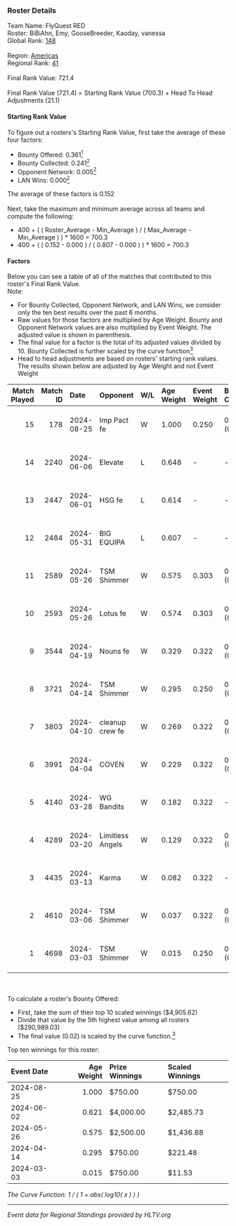 ### Roster Details<br />
Team Name: FlyQuest RED<br />
Roster: BiBiAhn, Emy, GooseBreeder, Kaoday, vanessa<br />
Global Rank: [148](../../standings_global_2024_08_28.md)<br />
<br />
Region: [Americas]( ../../standings_americas_2024_08_28.md)<br />
Regional Rank: [41]( ../../standings_americas_2024_08_28.md)<br />
<br />
Final Rank Value:  721.4<br />
<br />
Final Rank Value (721.4) = Starting Rank Value (700.3) + Head To Head Adjustments (21.1)<br />

#### Starting Rank Value<br />
To figure out a rosters's Starting Rank Value, first take the average of these four factors:<br />
- Bounty Offered: 0.361[<sup>1</sup>](#table2)
- Bounty Collected: 0.241[<sup>2</sup>](#table1)
- Opponent Network: 0.005[<sup>2</sup>](#table1)
- LAN Wins: 0.000[<sup>2</sup>](#table1)

The average of these factors is 0.152<br />
<br />
Next, take the maximum and minimum average across all teams and compute the following:<br />
- 400 + ( ( Roster_Average - Min_Average ) / ( Max_Average - Min_Average ) ) * 1600 = 700.3
- 400 + ( ( 0.152 - 0.000 ) / ( 0.807 - 0.000 ) ) * 1600 = 700.3


#### Factors<br />
Below you can see a table of all of the matches that contributed to this roster's Final Rank Value.<br />
Note:<br />

- For Bounty Collected, Opponent Network, and LAN Wins, we consider only the ten best results over the past 6 months.
- Raw values for those factors are multiplied by Age Weight. Bounty and Opponent Network values are also multiplied by Event Weight. The adjusted value is shown in parenthesis.
- The final value for a factor is the total of its adjusted values divided by 10. Bounty Collected is further scaled by the curve function[<sup>3</sup>](#curveFunction)
- Head to head adjustments are based on rosters' starting rank values. The results shown below are adjusted by Age Weight and not Event Weight
<span id="table1"></span><br />


| Match Played | Match ID | Date       | Opponent         | W/L | Age Weight | Event Weight | Bounty Collected | Opponent Network | LAN Wins  | H2H Adj. | Roster                                           |
| -: | -: | :- | :- | :- | :- | :- | :- | :- | :- | -: | :- |
|           15 |      178 | 2024-08-25 | Imp Pact fe      | W   | 1.000      | 0.250        | 0.001 (0.000)    | -                | 0 (0.000) |     7.76 | BiBiAhn, Emy, GooseBreeder, Kaoday, vanessa      |
|           14 |     2240 | 2024-06-06 | Elevate          | L   | 0.648      | -            | -                | -                | -         |    -4.05 | BiBiAhn, Emy, GooseBreeder, Shakezullah, vanessa |
|           13 |     2447 | 2024-06-01 | HSG fe           | L   | 0.614      | -            | -                | -                | -         |    -8.04 | BiBiAhn, Emy, GooseBreeder, Kaoday, vanessa      |
|           12 |     2484 | 2024-05-31 | BIG EQUIPA       | L   | 0.607      | -            | -                | -                | -         |    -9.43 | BiBiAhn, Emy, GooseBreeder, Kaoday, vanessa      |
|           11 |     2589 | 2024-05-26 | TSM Shimmer      | W   | 0.575      | 0.303        | 0.021 (0.004)    | 0.141 (0.025)    | 0 (0.000) |     8.85 | BiBiAhn, Emy, GooseBreeder, Kaoday, vanessa      |
|           10 |     2593 | 2024-05-26 | Lotus fe         | W   | 0.574      | 0.303        | 0.004 (0.001)    | 0.029 (0.005)    | 0 (0.000) |     6.91 | BiBiAhn, Emy, GooseBreeder, Kaoday, vanessa      |
|            9 |     3544 | 2024-04-19 | Nouns fe         | W   | 0.329      | 0.322        | 0.004 (0.000)    | 0.014 (0.002)    | 0 (0.000) |     3.92 | BiBiAhn, Emy, GooseBreeder, Kaoday, vanessa      |
|            8 |     3721 | 2024-04-14 | TSM Shimmer      | W   | 0.295      | 0.250        | 0.021 (0.002)    | 0.141 (0.010)    | 0 (0.000) |     4.64 | BiBiAhn, Emy, GooseBreeder, Kaoday, vanessa      |
|            7 |     3803 | 2024-04-10 | cleanup crew fe  | W   | 0.269      | 0.322        | 0.001 (0.000)    | 0.008 (0.001)    | 0 (0.000) |     3.06 | BiBiAhn, Emy, GooseBreeder, Kaoday, vanessa      |
|            6 |     3991 | 2024-04-04 | COVEN            | W   | 0.229      | 0.322        | 0.001 (0.000)    | -                | 0 (0.000) |     1.88 | BiBiAhn, Emy, GooseBreeder, Kaoday, vanessa      |
|            5 |     4140 | 2024-03-28 | WG Bandits       | W   | 0.182      | 0.322        | -                | 0.012 (0.001)    | 0 (0.000) |     2.11 | BiBiAhn, Emy, GooseBreeder, Kaoday, vanessa      |
|            4 |     4289 | 2024-03-20 | Limitless Angels | W   | 0.129      | 0.322        | 0.002 (0.000)    | 0.021 (0.001)    | 0 (0.000) |     1.62 | BiBiAhn, Emy, GooseBreeder, Kaoday, vanessa      |
|            3 |     4435 | 2024-03-13 | Karma            | W   | 0.082      | 0.322        | -                | 0.037 (0.001)    | 0 (0.000) |     1.06 | BiBiAhn, Emy, GooseBreeder, Kaoday, vanessa      |
|            2 |     4610 | 2024-03-06 | TSM Shimmer      | W   | 0.037      | 0.322        | 0.021 (0.000)    | 0.141 (0.002)    | -         |     0.57 | BiBiAhn, Emy, GooseBreeder, Kaoday, vanessa      |
|            1 |     4698 | 2024-03-03 | TSM Shimmer      | W   | 0.015      | 0.250        | 0.021 (0.000)    | 0.141 (0.001)    | -         |     0.24 | BiBiAhn, Emy, GooseBreeder, Kaoday, vanessa      |

<br />
<span id="table2"></span><br />
To calculate a roster's Bounty Offered:<br />

- First, take the sum of their top 10 scaled winnings ($4,905.62)
- Divide that value by the 5th highest value among all rosters ($290,989.03)
- The final value (0.02) is scaled by the curve function.[<sup>3</sup>](#curveFunction)

Top ten winnings for this roster:<br />

| Event Date | Age Weight | Prize Winnings | Scaled Winnings |
| :- | -: | :- | :- |
| 2024-08-25 |      1.000 | $750.00        | $750.00         |
| 2024-06-02 |      0.621 | $4,000.00      | $2,485.73       |
| 2024-05-26 |      0.575 | $2,500.00      | $1,436.88       |
| 2024-04-14 |      0.295 | $750.00        | $221.48         |
| 2024-03-03 |      0.015 | $750.00        | $11.53          |


<span id="curveFunction"></span>_The Curve Function: 1 / ( 1 + abs( log10( x ) ) )_<br />

---
_Event data for Regional Standings provided by HLTV.org_<br />

